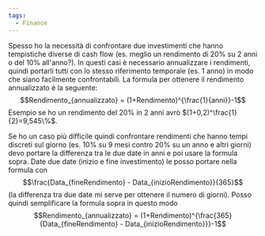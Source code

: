 ```yaml
---
tags:
  - Finance
---
```

Spesso ho la necessità di confrontare due investimenti che hanno tempistiche diverse di cash flow (es. meglio un rendimento di 20% su 2 anni o del 10% all'anno?).
In questi casi è necessario annualizzare i rendimenti, quindi portarli tutti con lo stesso riferimento temporale (es. 1 anno) in modo che siano facilmente confrontabili.
La formula per ottenere il rendimento annualizzato è la seguente:
$$Rendimento_{annualizzato} = (1+Rendimento)^{\frac{1}{anni}}-1$$
Esempio se ho un rendimento del 20% in 2 anni avrò $(1+0,2)^\frac{1}{2}=9,545\%$.

Se ho un caso più difficile quindi confrontare rendimenti che hanno tempi discreti sul giorno (es. 10% su 9 mesi contro 20% su un anno e altri giorni) devo portare la differenza tra le due date in anni e poi usare la formula sopra.
Date due date (inizio e fine investimento) le posso portare nella formula con $$\frac{Data_{fineRendimento} - Data_{inizioRendimento}}{365}$$ (la differenza tra due date mi serve per ottenere il numero di giorni).
Posso quindi semplificare la formula sopra in questo modo
$$Rendimento_{annualizzato} = (1+Rendimento)^{\frac{365}{Data_{fineRendimento} - Data_{inizioRendimento}}}-1$$